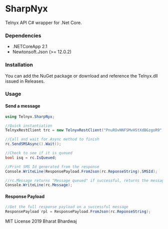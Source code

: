 # SharpNyx
Telnyx API C# wrapper for .Net Core.

### Dependencies
* .NETCoreApp 2.1
* Newtonsoft.Json (>= 12.0.2)

### Installation
You can add the NuGet package or download and reference the Telnyx.dll issued in Releases.

### Usage
#### Send a message
```csharp
using Telnyx.SharpNyx;

//Quick instantiation
TelnyxRestClient trc = new TelnyxRestClient("PnuROvNNFSMvHStXdBGzgoR9", "+16508976777", "+16506003337", "Hello Telnyx");

//Call and wait for Async method to finish
rc.SendSMSAsync().Wait();

//Check to see if it is queued
bool isq = rc.IsQueued;

//Print SMS Id generated from the response
Console.WriteLine(ResponsePayload.FromJson(rc.ReponseString).SMSId);

//rc.Message returns "Message queued" if successful, returns the message if unsuccessful delivery
Console.WriteLine(rc.Message);
```

#### Response Payload
```csharp
//Get the full response payload on a successful message
ResponsePayload rpl = ResponsePayload.FromJson(rc.ReponseString);
```


MIT License
2019 Bharat Bhardwaj